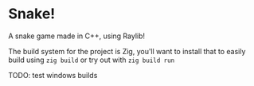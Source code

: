 # Snake!
A snake game made in C++, using Raylib!

The build system for the project is Zig, you'll want to install that to easily build using `zig build` or try out with `zig build run`

TODO: test windows builds
